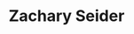---
title:  Zachary Seider
description:
permalink: /person/zachary-seider/index.html
layout: base
tags:
  - ZacharySeider
  - pages
---